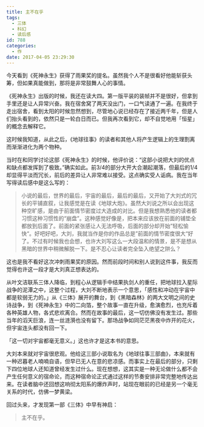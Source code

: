 ```yaml
---
title: 主不在乎
tags:
  - 三体
  - 科幻
  - 读后感
id: 788
categories:
  - 作
date: 2017-04-05 23:29:30
---
```


今天看到《死神永生》获得了雨果奖的提名。虽然我个人不是很看好他能斩获头筹，但如果真能做到，那将是非常鼓舞人心的事情。

《死神永生》出版的时候，我还在读大四。第一版平装的装帧并不是很好，但拿到手里还是让人异常兴奋。我在宿舍窝了两天没出门，一口气读通了一遍。在我终于走出宿舍，看到太阳的时候忽然想到，尽管地心说已经存在了接近两千年，但是人们抬头看到的，依然只是一轮白日而已。但我再次看到它，却不自觉地用「恒星」的概念去解释它。

这时候我知道，从此之后，《地球往事》的读者和其他人将产生逻辑上的生理割离而渐渐进化为两个物种。
<!--more-->

当时在和同学讨论这部《死神永生》的时候，他评价说：“这部小说把大刘的优点和缺点都发挥到了极致。”确实如此。前3/4的部分大开大合潮起潮落，但最后的1/4却显得平淡而冗长，前后的差异让人非常难以接受。这点确实受人诟病。我在当年写得读后感中是这么写的：

> 小说的最后，世界的最后，宇宙的最后，最后的最后，又开始了大刘式的冗长的平铺直叙，让我感觉是在读《地球大炮》。虽然大刘说之所以会出现这种空旷感，是由于前面情节密度过大造成的对比。但是我想熟悉他的读者都习惯这种习惯性的“崩盘”。这种感觉好像是，把本来应该放在前面的铺垫全都放到后面了。前面的紧张感让人无法呼吸，后面的部分却开始”轻松愉快“。好吧好吧，大刘，我就当作是你的作品总是”前面的情节密度很大“好了。不过有时候我也会想，也许大刘写这么一大段温和的情景，是不是想从黑暗的世界中稍微解脱一下。是不忍心让读者完全坠入绝望之阱么？

这也是我不看好这次冲刺雨果奖的原因。然而前段时间和别人说到这件事，我反而觉得也许这一段才是大刘真正想表达的。

从叶文洁联系三体人降临，到程心从逻辑手中结果执剑人的重任，把地球拉入星际战争的泥潭之中，这整个过程，大刘不断地表示一个意思，「感性和冲动在宇宙中都是软弱无力的。」从《三体》展开的舞台，到《黑暗森林》的两大文明之间的史诗战争，到《死神永生》中的二向箔，整个故事一直在升级，愈演愈烈，也充斥着各种英雄人物，各式悲欢离合。然而在故事的最后，这一切仿佛没有发生过。那些当年的滔天巨浪，连一丝涟漪也没有留下。那场战争如同茫茫黑夜中炸开的花火，但宇宙连头都没有回一下。

「这一切对宇宙都毫无意义。」这也许才是这本书的意思。

大刘本来就对宇宙很悲观。他给这三部小说取名为《地球往事三部曲》，本来就有一种迟暮老人喃喃自语，但早已无人在意的悲凉感。而事实上在最后的部分，只剩下四位地球人还知道曾经发生过什么。现在想想，这其实是一种无论做什么都不会产生任何意义的宿命论，而这种宿命论正式通过这样的节奏安排非常完整地传达出来。在读者脑中还回想这响彻太阳系的爆炸声时，站现在眼前的已经是另一个毫无关系的时代，仿佛一梦黄梁。

回过头来，才发现第一部《三体》中早有神启：

> 主不在乎。
